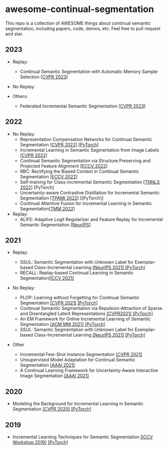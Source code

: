 # awesome-continual-segmentation
This repo is a collection of AWESOME things about continual semantic segmentation, including papers, code, demos, etc. Feel free to pull request and star.

## 2023
- Replay:
  - Continual Semantic Segmentation with Automatic Memory Sample Selection [[CVPR 2023]](https://arxiv.org/pdf/2304.05015)
- No Replay:

- Others:
  - Federated Incremental Semantic Segmentation [[CVPR 2023]](https://arxiv.org/pdf/2304.04620)

## 2022
- No Replay:
  - Representation Compensation Networks for Continual Semantic Segmentation [[CVPR 2022]](https://arxiv.org/abs/2203.05402) [[PyTorch]](https://github.com/zhangchbin/RCIL)
  - Incremental Learning in Semantic Segmentation from Image Labels [[CVPR 2022]](https://arxiv.org/pdf/2112.01882.pdf)
  - Continual Semantic Segmentation via Structure Preserving and Projected Feature Alignment [[ECCV 2022]](https://dl.acm.org/doi/10.1007/978-3-031-19818-2_20)
  - RBC: Rectifying the Biased Context in Continual Semantic Segmentation [[ECCV 2022]](https://arxiv.org/pdf/2203.08404v1.pdf)
  - Self-training for Class-incremental Semantic Segmentation [[TNNLS 2022]](https://arxiv.org/abs/2012.03362) [PyTorch]
  - Uncertainty-aware Contrastive Distillation for Incremental Semantic Segmentation [[TPAMI 2022]](https://arxiv.org/pdf/2203.14098.pdf) [[PyTorch]]
  - Continual Attentive Fusion for Incremental Learning in Semantic Segmentation[[TMM 2022]](https://arxiv.org/pdf/2202.00432.pdf)
- Replay:
  - ALIFE: Adaptive Logit Regularizer and Feature Replay for Incremental Semantic Segmentation [[NeurIPS]](https://arxiv.org/abs/2210.06816)



## 2021
- Replay:
  - SSUL: Semantic Segmentation with Unknown Label for Exemplar-based Class-Incremental Learning [[NeurIPS 2021]](https://proceedings.neurips.cc/paper/2021/file/5a9542c773018268fc6271f7afeea969-Paper.pdf) [[PyTorch]](https://github.com/clovaai/SSUL)
  - RECALL: Replay-based Continual Learning in Semantic Segmentation[[ICCV 2021]](https://arxiv.org/abs/2108.03673v1)

- No Replay:
  - PLOP: Learning without Forgetting for Continual Semantic Segmentation [[CVPR 2021]](https://arxiv.org/abs/2011.11390) [[PyTorch]](https://github.com/arthurdouillard/CVPR2021_PLOP)
  - Continual Semantic Segmentation via Repulsion-Attraction of Sparse and Disentangled Latent Representations [[CVPR2021]](https://arxiv.org/abs/2103.06342) [[PyTorch]](https://github.com/LTTM/SDR)
  - An EM Framework for Online Incremental Learning of Semantic Segmentation [[ACM MM 2021]](https://arxiv.org/pdf/2108.03613.pdf) [[PyTorch]](https://github.com/Rhyssiyan/Online.Inc.Seg-Pytorch)
  - SSUL: Semantic Segmentation with Unknown Label for Exemplar-based Class-Incremental Learning [[NeurIPS 2021]](https://proceedings.neurips.cc/paper/2021/file/5a9542c773018268fc6271f7afeea969-Paper.pdf) [[PyTorch]](https://github.com/clovaai/SSUL)

- Other 
  - Incremental Few-Shot Instance Segmentation [[CVPR 2021]](https://arxiv.org/abs/2108.03673v1)
  - Unsupervised Model Adaptation for Continual Semantic Segmentation [[AAAI 2021]](https://arxiv.org/abs/2009.12518)
  - A Continual Learning Framework for Uncertainty-Aware Interactive Image Segmentation [[AAAI 2021]](https://www.aaai.org/AAAI21Papers/AAAI-2989.ZhengE.pdf)


## 2020
- Modeling the Background for Incremental Learning in Semantic Segmentation [[CVPR 2020]](https://arxiv.org/abs/2002.00718) [[PyTorch]](https://github.com/fcdl94/MiB)

## 2019
- Incremental Learning Techniques for Semantic Segmentation [[ICCV Workshop 2019]](https://arxiv.org/abs/1907.13372) [[PyTorch]](https://github.com/LTTM/IL-SemSegm)

